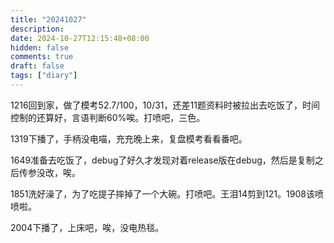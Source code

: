 ```yaml
---
title: "20241027"
description: 
date: 2024-10-27T12:15:48+08:00
hidden: false
comments: true
draft: false
tags: ["diary"]
---
```

1216回到家，做了模考52.7/100，10/31，还差11题资料时被拉出去吃饭了，时间控制的还算好，言语判断60%唉。打喷吧，三色。

1319下播了，手柄没电喵，充充晚上来，复盘模考看看番吧。

1649准备去吃饭了，debug了好久才发现对着release版在debug，然后是复制之后传参没改，唉。

1851洗好澡了，为了吃提子摔掉了一个大碗。打喷吧。王泪14剪到121。1908该喷喷啦。

2004下播了，上床吧，唉，没电热毯。
